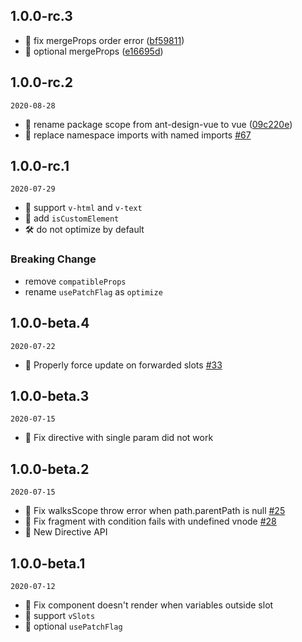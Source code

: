 ## 1.0.0-rc.3

- 🐞 fix mergeProps order error ([bf59811](https://github.com/vuejs/jsx-next/commit/bf59811f4334dbc30fd62ba33a33926031dd8835))
- 🌟 optional mergeProps ([e16695d](https://github.com/vuejs/jsx-next/commit/e16695d87e269000055828f32492690c4cf796b2))

## 1.0.0-rc.2

`2020-08-28`

- 🌟 rename package scope from ant-design-vue to vue ([09c220e](https://github.com/vuejs/jsx-next/commit/09c220eeff98bbec757a83d41af1f0731652d00c))
- 🌟 replace namespace imports with named imports [#67](https://github.com/vuejs/jsx-next/pull/67)

## 1.0.0-rc.1

`2020-07-29`

- 🌟 support `v-html` and `v-text`
- 🌟 add `isCustomElement`
- 🛠 do not optimize by default

### Breaking Change

- remove `compatibleProps`
- rename `usePatchFlag` as `optimize`

## 1.0.0-beta.4

`2020-07-22`

- 🐞 Properly force update on forwarded slots [#33](https://github.com/vueComponent/jsx/pull/33)

## 1.0.0-beta.3

`2020-07-15`

- 🐞 Fix directive with single param did not work


## 1.0.0-beta.2

`2020-07-15`

- 🐞 Fix walksScope throw error when path.parentPath is null [#25](https://github.com/vueComponent/jsx/pull/25)
- 🐞 Fix fragment with condition fails with undefined vnode [#28](https://github.com/vueComponent/jsx/pull/28)
- 🌟 New Directive API


## 1.0.0-beta.1

`2020-07-12`

- 🐞 Fix component doesn't render when variables outside slot
- 🌟 support `vSlots`
- 🌟 optional `usePatchFlag`
